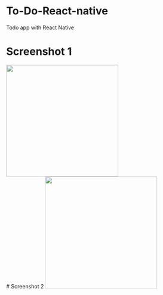 # To-Do-React-native
Todo app with React Native

# Screenshot 1
<img src="https://github.com/RakeshStha/To-Do-React-native/assets/56125560/4e9c7934-e9cf-4ba3-86ab-95a666a82620" width="300">
<br/>
# Screenshot 2
<img src="https://github.com/RakeshStha/To-Do-React-native/assets/56125560/f9052666-ea6d-4045-8951-74c6e72418a1" width="300">
